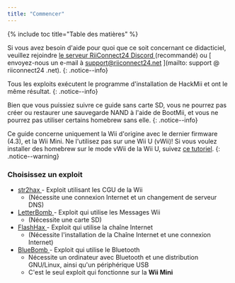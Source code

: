 ```yaml
---
title: "Commencer"
---
```


{% include toc title="Table des matières" %}

Si vous avez besoin d'aide pour quoi que ce soit concernant ce didacticiel, veuillez rejoindre [ le serveur RiiConnect24 Discord ](https://discord.gg/rc24) (recommandé) ou \[ envoyez-nous un e-mail à support@riiconnect24.net \](mailto: support @ riiconnect24 .net).
{: .notice--info}

Tous les exploits exécutent le programme d'installation de HackMii et ont le même résultat.
{: .notice--info}

Bien que vous puissiez suivre ce guide sans carte SD, vous ne pourrez pas créer ou restaurer une sauvegarde NAND à l'aide de BootMii, et vous ne pourrez pas utiliser certains homebrew sans elle.
{: .notice--info}

Ce guide concerne uniquement la Wii d'origine avec le dernier firmware (4.3), et la Wii Mini. Ne l'utilisez pas sur une Wii U (vWii)! Si vous voulez installer des homebrew sur le mode vWii de la Wii U, suivez [ce tutoriel](https://wiiu.hacks.guide).
{: .notice--warning}

### Choisissez un exploit

- [ str2hax ](str2hax) - Exploit utilisant les CGU de la Wii
    * (Nécessite une connexion Internet et un changement de serveur DNS)
- [ LetterBomb ](letterbomb) - Exploit qui utilise les Messages Wii
    * (Nécessite une carte SD)
- [ FlashHax ](flashhax) - Exploit qui utilise la chaîne Internet
    * (Nécessite l'installation de la Chaîne Internet et une connexion Internet)
- [ BlueBomb ](bluebomb) - Exploit qui utilise le Bluetooth
    * Nécessite un ordinateur avec Bluetooth et une distribution GNU/Linux, ainsi qu'un périphérique USB
    * C'est le seul exploit qui fonctionne sur la **Wii Mini**
